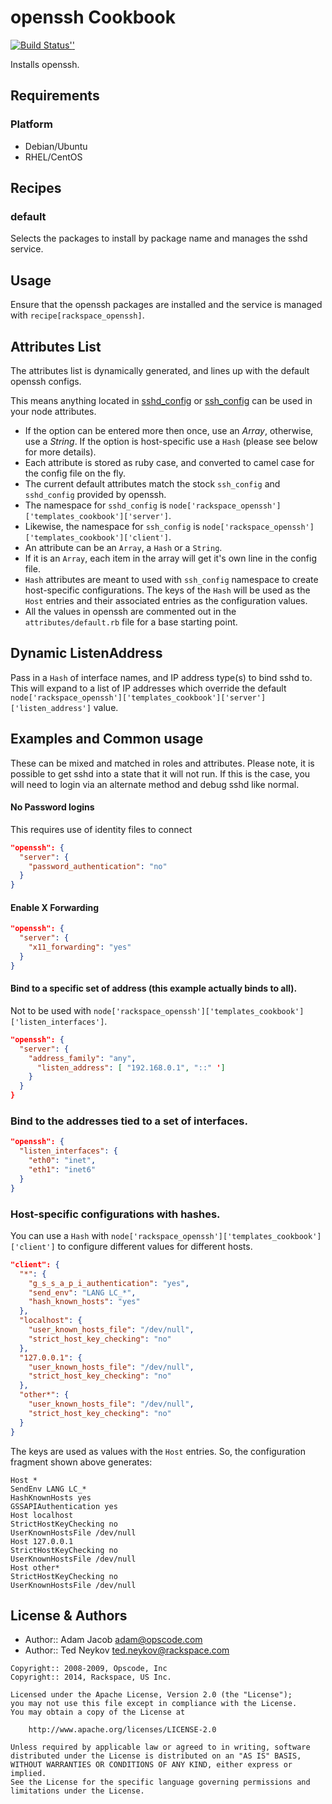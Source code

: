 openssh Cookbook
================
[![Build Status'](https://secure.travis-ci.org/opscode-cookbooks/openssh.png?branch=master)'](http://travis-ci.org/opscode-cookbooks/openssh)

Installs openssh.


Requirements
------------
### Platform
- Debian/Ubuntu
- RHEL/CentOS


Recipes
-------
### default
Selects the packages to install by package name and manages the sshd service.


Usage
-----
Ensure that the openssh packages are installed and the service is managed with `recipe[rackspace_openssh]`.


Attributes List
---------------
The attributes list is dynamically generated, and lines up with the default openssh configs.

This means anything located in [sshd_config](http://www.openbsd.org/cgi-bin/man.cgi?query=sshd_config&sektion=5) or [ssh_config](http://www.openbsd.org/cgi-bin/man.cgi?query=sshd_config&sektion=5) can be used in your node attributes.

* If the option can be entered more then once, use an _Array_, otherwise, use a _String_. If the option is host-specific use a `Hash` (please see below for more details).
* Each attribute is stored as ruby case, and converted to camel case for the config file on the fly.
* The current default attributes match the stock `ssh_config` and `sshd_config` provided by openssh.
* The namespace for `sshd_config` is `node['rackspace_openssh']['templates_cookbook']['server']`.
* Likewise, the namespace for `ssh_config` is `node['rackspace_openssh']['templates_cookbook']['client']`.
* An attribute can be an `Array`, a `Hash` or a `String`.
* If it is an `Array`, each item in the array will get it's own line in the config file.
* `Hash` attributes are meant to used with `ssh_config` namespace to create host-specific configurations. The keys of the `Hash` will be used as the `Host` entries and their associated entries as the configuration values.
* All the values in openssh are commented out in the `attributes/default.rb` file for a base starting point.


Dynamic ListenAddress
---------------------
Pass in a `Hash` of interface names, and IP address type(s) to bind sshd to. This will expand to a list of IP addresses which override the default `node['rackspace_openssh']['templates_cookbook']['server']['listen_address']` value.


Examples and Common usage
-------------------------
These can be mixed and matched in roles and attributes.  Please note, it is possible to get sshd into a state that it will not run.  If this is the case, you will need to login via an alternate method and debug sshd like normal.

#### No Password logins

This requires use of identity files to connect

```json
"openssh": {
  "server": {
    "password_authentication": "no"
  }
}
```

#### Enable X Forwarding

```json
"openssh": {
  "server": {
    "x11_forwarding": "yes"
  }
}
```

####  Bind to a specific set of address (this example actually binds to all).

Not to be used with `node['rackspace_openssh']['templates_cookbook']['listen_interfaces']`.

```json
"openssh": {
  "server": {
    "address_family": "any",
      "listen_address": [ "192.168.0.1", "::" ']
    }
  }
}
```

### Bind to the addresses tied to a set of interfaces.

```json
"openssh": {
  "listen_interfaces": {
    "eth0": "inet",
    "eth1": "inet6"
  }
}
```

### Host-specific configurations with hashes.
You can use a `Hash` with `node['rackspace_openssh']['templates_cookbook']['client']` to configure different values for different hosts.

```json
"client": {
  "*": {
    "g_s_s_a_p_i_authentication": "yes",
    "send_env": "LANG LC_*",
    "hash_known_hosts": "yes"
  },
  "localhost": {
    "user_known_hosts_file": "/dev/null",
    "strict_host_key_checking": "no"
  },
  "127.0.0.1": {
    "user_known_hosts_file": "/dev/null",
    "strict_host_key_checking": "no"
  },
  "other*": {
    "user_known_hosts_file": "/dev/null",
    "strict_host_key_checking": "no"
  }
}
```

The keys are used as values with the `Host` entries. So, the configuration fragment shown above generates:

```text
Host *
SendEnv LANG LC_*
HashKnownHosts yes
GSSAPIAuthentication yes
Host localhost
StrictHostKeyChecking no
UserKnownHostsFile /dev/null
Host 127.0.0.1
StrictHostKeyChecking no
UserKnownHostsFile /dev/null
Host other*
StrictHostKeyChecking no
UserKnownHostsFile /dev/null
```


License & Authors
-----------------
- Author:: Adam Jacob <adam@opscode.com>
- Author:: Ted Neykov <ted.neykov@rackspace.com>

```text
Copyright:: 2008-2009, Opscode, Inc
Copyright:: 2014, Rackspace, US Inc.

Licensed under the Apache License, Version 2.0 (the "License");
you may not use this file except in compliance with the License.
You may obtain a copy of the License at

    http://www.apache.org/licenses/LICENSE-2.0

Unless required by applicable law or agreed to in writing, software
distributed under the License is distributed on an "AS IS" BASIS,
WITHOUT WARRANTIES OR CONDITIONS OF ANY KIND, either express or implied.
See the License for the specific language governing permissions and
limitations under the License.
```

